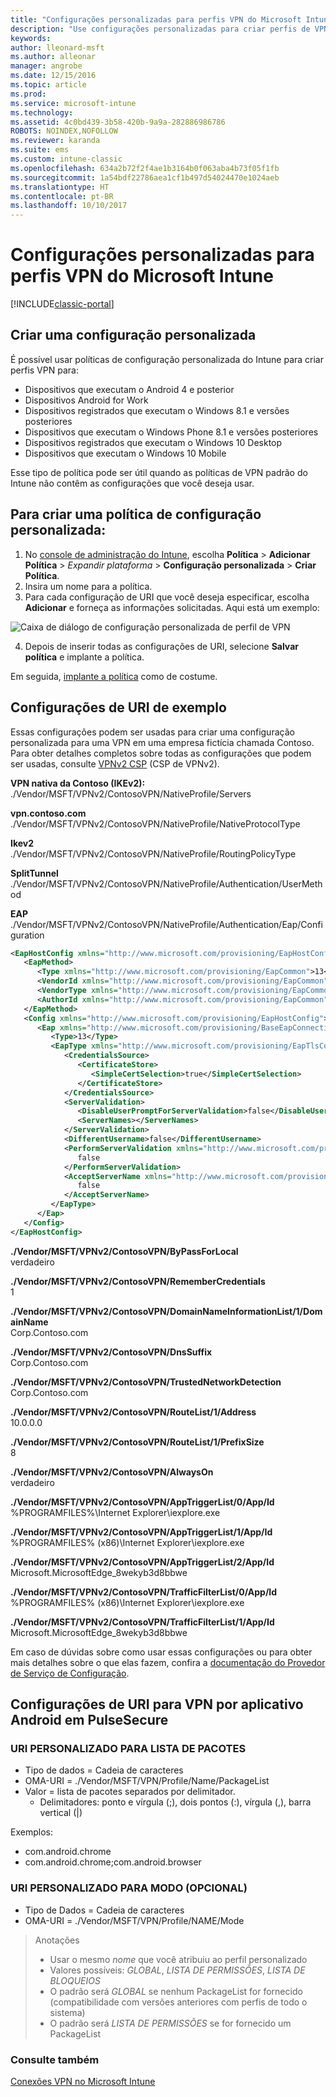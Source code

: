 ```yaml
---
title: "Configurações personalizadas para perfis VPN do Microsoft Intune"
description: "Use configurações personalizadas para criar perfis de VPN no Intune."
keywords: 
author: lleonard-msft
ms.author: alleonar
manager: angrobe
ms.date: 12/15/2016
ms.topic: article
ms.prod: 
ms.service: microsoft-intune
ms.technology: 
ms.assetid: 4c0bd439-3b58-420b-9a9a-282886986786
ROBOTS: NOINDEX,NOFOLLOW
ms.reviewer: karanda
ms.suite: ems
ms.custom: intune-classic
ms.openlocfilehash: 634a2b72f2f4ae1b3164b0f063aba4b73f05f1fb
ms.sourcegitcommit: 1a54bdf22786aea1cf1b497d54024470e1024aeb
ms.translationtype: HT
ms.contentlocale: pt-BR
ms.lasthandoff: 10/10/2017
---
```

# <a name="custom-configurations-for-microsoft-intune-vpn-profiles"></a>Configurações personalizadas para perfis VPN do Microsoft Intune

[!INCLUDE[classic-portal](../includes/classic-portal.md)]

## <a name="create-a-custom-configuration"></a>Criar uma configuração personalizada
É possível usar políticas de configuração personalizada do Intune para criar perfis VPN para:

* Dispositivos que executam o Android 4 e posterior
* Dispositivos Android for Work
* Dispositivos registrados que executam o Windows 8.1 e versões posteriores
* Dispositivos que executam o Windows Phone 8.1 e versões posteriores
* Dispositivos registrados que executam o Windows 10 Desktop
* Dispositivos que executam o Windows 10 Mobile

Esse tipo de política pode ser útil quando as políticas de VPN padrão do Intune não contêm as configurações que você deseja usar.

## <a name="to-create-a-custom-configuration-policy"></a>Para criar uma política de configuração personalizada:

   1. No [console de administração do Intune](https://manage.microsoft.com), escolha **Política** > **Adicionar Política** > *Expandir plataforma* > **Configuração personalizada** > **Criar Política**.
   2. Insira um nome para a política.
   3. Para cada configuração de URI que você deseja especificar, escolha **Adicionar** e forneça as informações solicitadas. Aqui está um exemplo:

   ![Caixa de diálogo de configuração personalizada de perfil de VPN](./media/Intune_Add_VPN_URI.png)

   4.  Depois de inserir todas as configurações de URI, selecione **Salvar política** e implante a política.

Em seguida, [implante a política](/intune-classic/deploy-use/manage-settings-and-features-on-your-devices-with-microsoft-intune-policies#deploy-a-configuration-policy) como de costume.

## <a name="example-uri-settings"></a>Configurações de URI de exemplo

Essas configurações podem ser usadas para criar uma configuração personalizada para uma VPN em uma empresa fictícia chamada Contoso.
Para obter detalhes completos sobre todas as configurações que podem ser usadas, consulte [VPNv2 CSP](https://msdn.microsoft.com/library/windows/hardware/dn914776.aspx) (CSP de VPNv2).

**VPN nativa da Contoso (IKEv2):**<br />
./Vendor/MSFT/VPNv2/ContosoVPN/NativeProfile/Servers

**vpn.contoso.com**<br />
./Vendor/MSFT/VPNv2/ContosoVPN/NativeProfile/NativeProtocolType

**Ikev2<br />** ./Vendor/MSFT/VPNv2/ContosoVPN/NativeProfile/RoutingPolicyType

**SplitTunnel**<br />
./Vendor/MSFT/VPNv2/ContosoVPN/NativeProfile/Authentication/UserMethod

**EAP**<br />
./Vendor/MSFT/VPNv2/ContosoVPN/NativeProfile/Authentication/Eap/Configuration
``` xml
<EapHostConfig xmlns="http://www.microsoft.com/provisioning/EapHostConfig">
   <EapMethod>
      <Type xmlns="http://www.microsoft.com/provisioning/EapCommon">13</Type>
      <VendorId xmlns="http://www.microsoft.com/provisioning/EapCommon">0</VendorId>
      <VendorType xmlns="http://www.microsoft.com/provisioning/EapCommon">0</VendorType>
      <AuthorId xmlns="http://www.microsoft.com/provisioning/EapCommon">0</AuthorId>
   </EapMethod>
   <Config xmlns="http://www.microsoft.com/provisioning/EapHostConfig">
      <Eap xmlns="http://www.microsoft.com/provisioning/BaseEapConnectionPropertiesV1">
         <Type>13</Type>
         <EapType xmlns="http://www.microsoft.com/provisioning/EapTlsConnectionPropertiesV1">
            <CredentialsSource>
               <CertificateStore>
                  <SimpleCertSelection>true</SimpleCertSelection>
               </CertificateStore>
            </CredentialsSource>
            <ServerValidation>
               <DisableUserPromptForServerValidation>false</DisableUserPromptForServerValidation>
               <ServerNames></ServerNames>
            </ServerValidation>
            <DifferentUsername>false</DifferentUsername>
            <PerformServerValidation xmlns="http://www.microsoft.com/provisioning/EapTlsConnectionPropertiesV2">
               false
            </PerformServerValidation>
            <AcceptServerName xmlns="http://www.microsoft.com/provisioning/EapTlsConnectionPropertiesV2">
               false
            </AcceptServerName>
         </EapType>
      </Eap>
   </Config>
</EapHostConfig>
```
**./Vendor/MSFT/VPNv2/ContosoVPN/ByPassForLocal**<br />
verdadeiro

**./Vendor/MSFT/VPNv2/ContosoVPN/RememberCredentials**<br />
1

**./Vendor/MSFT/VPNv2/ContosoVPN/DomainNameInformationList/1/DomainName**<br />
Corp.Contoso.com

**./Vendor/MSFT/VPNv2/ContosoVPN/DnsSuffix**<br />
Corp.Contoso.com

**./Vendor/MSFT/VPNv2/ContosoVPN/TrustedNetworkDetection**<br />
Corp.Contoso.com

**./Vendor/MSFT/VPNv2/ContosoVPN/RouteList/1/Address**<br />
10.0.0.0

**./Vendor/MSFT/VPNv2/ContosoVPN/RouteList/1/PrefixSize**<br />
8

**./Vendor/MSFT/VPNv2/ContosoVPN/AlwaysOn**<br />
verdadeiro

**./Vendor/MSFT/VPNv2/ContosoVPN/AppTriggerList/0/App/Id**<br />
%PROGRAMFILES%\Internet Explorer\iexplore.exe

**./Vendor/MSFT/VPNv2/ContosoVPN/AppTriggerList/1/App/Id**<br />
%PROGRAMFILES% (x86)\Internet Explorer\iexplore.exe

**./Vendor/MSFT/VPNv2/ContosoVPN/AppTriggerList/2/App/Id**<br />
Microsoft.MicrosoftEdge_8wekyb3d8bbwe

**./Vendor/MSFT/VPNv2/ContosoVPN/TrafficFilterList/0/App/Id**<br />
%PROGRAMFILES% (x86)\Internet Explorer\iexplore.exe

**./Vendor/MSFT/VPNv2/ContosoVPN/TrafficFilterList/1/App/Id**<br />
Microsoft.MicrosoftEdge_8wekyb3d8bbwe

Em caso de dúvidas sobre como usar essas configurações ou para obter mais detalhes sobre o que elas fazem, confira a [documentação do Provedor de Serviço de Configuração](https://msdn.microsoft.com/library/windows/hardware/dn914776(v=vs.85).aspx).

## <a name="uri-settings-for-android-per-app-vpn-on-pulsesecure"></a>Configurações de URI para VPN por aplicativo Android em PulseSecure
### <a name="custom-uri-for-package-list"></a>URI PERSONALIZADO PARA LISTA DE PACOTES
-  Tipo de dados = Cadeia de caracteres
-  OMA-URI = ./Vendor/MSFT/VPN/Profile/Name/PackageList
-  Valor = lista de pacotes separados por delimitador.
   - Delimitadores: ponto e vírgula (;), dois pontos (:), vírgula (,), barra vertical (|)

Exemplos:
- com.android.chrome
- com.android.chrome;com.android.browser

### <a name="custom-uri-for-mode-optional"></a>URI PERSONALIZADO PARA MODO (OPCIONAL)
- Tipo de Dados = Cadeia de caracteres
- OMA-URI = ./Vendor/MSFT/VPN/Profile/NAME/Mode

> Anotações
> - Usar o mesmo *nome* que você atribuiu ao perfil personalizado
> - Valores possíveis: *GLOBAL*, *LISTA DE PERMISSÕES*, *LISTA DE BLOQUEIOS*
> - O padrão será *GLOBAL* se nenhum PackageList for fornecido (compatibilidade com versões anteriores com perfis de todo o sistema)
> - O padrão será *LISTA DE PERMISSÕES* se for fornecido um PackageList


### <a name="see-also"></a>Consulte também
[Conexões VPN no Microsoft Intune](vpn-connections-in-microsoft-intune.md)
